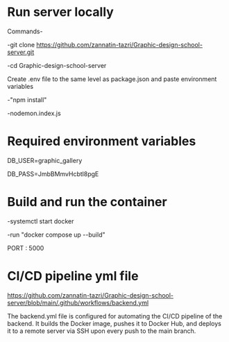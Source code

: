 # Run server locally
Commands-  

-git clone https://github.com/zannatin-tazri/Graphic-design-school-server.git  

-cd Graphic-design-school-server

Create .env file to the same level as package.json and paste environment variables   


-"npm install"  

-nodemon.index.js  



# Required environment variables 
DB_USER=graphic_gallery  

DB_PASS=JmbBMmvHcbtl8pgE  



# Build and run the container
-systemctl start docker  

-run "docker compose up --build"   

PORT : 5000  


# CI/CD pipeline yml file 
https://github.com/zannatin-tazri/Graphic-design-school-server/blob/main/.github/workflows/backend.yml  


The backend.yml file is configured for automating the CI/CD pipeline of the backend. It builds the Docker image, pushes it to Docker Hub, and deploys it to a remote server via SSH upon every push to the main branch.
